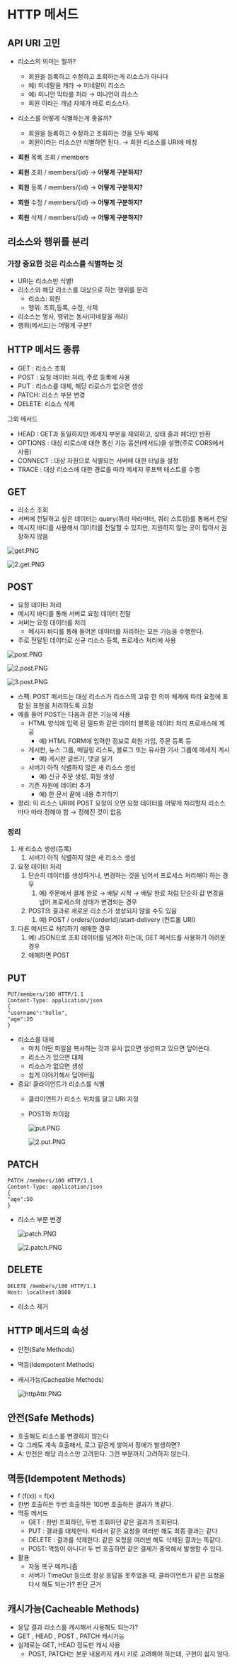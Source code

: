 # HTTP 메서드

## API URI 고민

- 리소스의 의미는 뭘까?
    - 회원을 등록하고 수정하고 조회하는게 리소스가 아니다
    - 예) 미네랄을 캐라 → 미네랄이 리소스
    - 예) 미니언 막타를 처라 → 미니언이 리소스
    - 회원 이라는 개념 자체가 바로 리소스다.
- 리소스를 어떻게 식별하는게 좋을까?
    - 회원을 등록하고 수정하고 조회하는 것을 모두 배제
    - 회원이라는 리소스만 식별하면 된다. → 회원 리소스를 URI에 매칭
    
- **회원** 목록 조회 / members
- **회원** 조회 / members/{id} → **어떻게 구분하지?**
- **회원** 등록 / members/{id} → **어떻게 구분하지?**
- **회원** 수정 / members/{id} → **어떻게 구분하지?**
- **회원** 삭제 / members/{id} → **어떻게 구분하지?**

## 리소스와 행위를 분리

### 가장 중요한 것은 리소스를 식별하는 것

- URI는 리소스만 식별!
- 리소스와 해당 리소스를 대상으로 하는 행위를 분리
    - 리소스: 회원
    - 행위: 조회,등록, 수정, 삭제
- 리소스는 명사, 행위는 동사(미네랄을 캐라)
- 행위(메서드)는 어떻게 구분?

## HTTP 메서드 종류

- GET : 리소스 조회
- POST : 요청 데이터 처리, 주로 등록에 사용
- PUT : 리소스를 대체, 해당 리로스가 없으면 생성
- PATCH: 리소스 부분 변경
- DELETE: 리소스 삭제

그외 메서드

- HEAD : GET과 동일하지만 메세지 부분을 제외하고, 상태 줄과 헤더만 반환
- OPTIONS : 대상 리로스에 대한 통신 기능 옵션(메서드)을 설명(주로 CORS에서 사용)
- CONNECT : 대상 자원으로 식별되는 서버에 대한 터널을 설정
- TRACE : 대상 리소스에 대한 경로를 따라 메세지 루프백 테스트를 수행

## GET

- 리소스 조회
- 서버에 전달하고 싶은 데이터는 query(쿼리 파라미터, 쿼리 스트링)를 통해서 전달
- 메시지 바디를 사용해서 데이터를 전달할 수 있지만, 지원하지 않는 곳이 많아서 권장하지 않음

![get.PNG](HTTP%20%E1%84%86%E1%85%A6%E1%84%89%E1%85%A5%E1%84%83%E1%85%B3%209d5222a4aa5f459591248a9bbab38287/get.png)

![2.get.PNG](HTTP%20%E1%84%86%E1%85%A6%E1%84%89%E1%85%A5%E1%84%83%E1%85%B3%209d5222a4aa5f459591248a9bbab38287/2.get.png)

## POST

- 요청 데이터 처리
- 메시지 바디를 통해 서버로 요청 데이터 전달
- 서버는 요청 데이터를 처리
    - 메시지 바디를 통해 들어온 데이터를 처리하는 모든 기능을 수행한다.
- 주로 전달된 데이터로 신규 리소스 등록, 프로세스 처리에 사용

![post.PNG](HTTP%20%E1%84%86%E1%85%A6%E1%84%89%E1%85%A5%E1%84%83%E1%85%B3%209d5222a4aa5f459591248a9bbab38287/post.png)

![2.post.PNG](HTTP%20%E1%84%86%E1%85%A6%E1%84%89%E1%85%A5%E1%84%83%E1%85%B3%209d5222a4aa5f459591248a9bbab38287/2.post.png)

![3.post.PNG](HTTP%20%E1%84%86%E1%85%A6%E1%84%89%E1%85%A5%E1%84%83%E1%85%B3%209d5222a4aa5f459591248a9bbab38287/3.post.png)

- 스펙: POST 메서드는 대상 리소스가 리소스의 고유 한 의미 체계에 따라 요청에 포함 된 표현을 처리하도록 요청
- 예를 들어 POST는 다음과 같은 기능에 사용
    - HTML 양식에 입력 된 필드와 같은 데이터 블록을 데이터 처리 프로세스에 제공
        - 예) HTML FORM에 입력한 정보로 회원 가입, 주문 등록 등
    - 게시판, 뉴스 그룹, 메일링 리스트, 블로그 또는 유사한 기사 그룹에 메세지 게시
        - 예) 게시판 글쓰기, 댓글 달기
    - 서버가 아직 식별하지 않은 새 리소스 생성
        - 예) 신규 주문 생성, 회원 생성
    - 기존 자원에 데이터 추가
        - 예) 한 문서 끝에 내용 추가하기
- 정리: 이 리소스 URI에 POST 요청이 오면 요청 데이터를 어떻게 처리할지 리소스마다 따라 정해야 함 → 정해진 것이 없음

### 정리

1. 새 리소스 생성(등록)
    1. 서버가 아직 식별하지 않은 새 리소스 생성
2. 요청 데이터 처리
    1. 단순히 데이터를 생성하거나, 변경하는 것을 넘어서 프로세스 처리해야 하는 경우
        1. 예) 주문에서 결제 완료 → 배달 시작 → 배달 완료 처럼 단순히 값 변경을 넘어 프로세스의 상태가 변경되는 경우
    2. POST의 결과로 새로운 리소스가 생성되지 않을 수도 있음
        1. 예) POST / orders/{orderId}/start-delivery (컨트롤 URI)
3. 다른 메서드로 처리하기 애매한 경우
    1. 예) JSON으로 조회 데이터를 넘겨야 하는데, GET 메서드를 사용하기 어려운 경우
    2. 애매하면 POST

## PUT

```markup
PUT/members/100 HTTP/1.1
Content-Type: application/json
{
"username":"hello",
"age":20
}
```

- 리소스를 대체
    - 마치 어떤 파일을 복사하는 것과 유사 없으면 생성되고 있으면 덮어쓴다.
    - 리소스가 있으면 대체
    - 리소스가 없으면 생성
    - 쉽게 이야기해서 덮어버림
- 중요! 클라이언트가 리소스를 식별
    - 클라이언트가 리소스 위치를 알고 URI 지정
    - POST와 차이점
        
        ![put.PNG](HTTP%20%E1%84%86%E1%85%A6%E1%84%89%E1%85%A5%E1%84%83%E1%85%B3%209d5222a4aa5f459591248a9bbab38287/put.png)
        
        ![2.put.PNG](HTTP%20%E1%84%86%E1%85%A6%E1%84%89%E1%85%A5%E1%84%83%E1%85%B3%209d5222a4aa5f459591248a9bbab38287/2.put.png)
        

## PATCH

```markup
PATCH /members/100 HTTP/1.1
Content-Type: application/json
{
"age":50
}
```

- 리소스 부분 변경
    
    ![patch.PNG](HTTP%20%E1%84%86%E1%85%A6%E1%84%89%E1%85%A5%E1%84%83%E1%85%B3%209d5222a4aa5f459591248a9bbab38287/patch.png)
    
    ![2.patch.PNG](HTTP%20%E1%84%86%E1%85%A6%E1%84%89%E1%85%A5%E1%84%83%E1%85%B3%209d5222a4aa5f459591248a9bbab38287/2.patch.png)
    

## DELETE

```markup
DELETE /members/100 HTTP/1.1
Host: localhost:8080
```

- 리소스 제거

## HTTP 메서드의 속성

- 안전(Safe Methods)
- 멱등(Idempotent Methods)
- 캐시가능(Cacheable Methods)
    
    ![httpAttr.PNG](HTTP%20%E1%84%86%E1%85%A6%E1%84%89%E1%85%A5%E1%84%83%E1%85%B3%209d5222a4aa5f459591248a9bbab38287/httpAttr.png)
    

## 안전(Safe Methods)

- 호출해도 리소스를 변경하지 않는다
- Q: 그래도 계속 호출해서, 로그 같은게 쌓여서 장애가 발생하면?
- A: 안전은 해당 리소스만 고려한다. 그런 부분까지 고려하지 않는다.

## 멱등(Idempotent Methods)

- f (f(x)) = f(x)
- 한번 호출하든 두번 호출하든 100번 호출하든 결과가 똑같다.
- 멱등 메서드
    - GET : 한번 조회하던, 두번 조회하던 같은 결과가 조회된다.
    - PUT : 결과를 대체한다. 따라서 같은 요청을 여러번 해도 최종 결과는 같다
    - DELETE : 결과를 삭제한다. 같은 요청을 여러번 해도 삭제된 결과는 똑같다.
    - POST:  멱등이 아니다! 두 번 호출하면 같은 결제가 중복해서 발생할 수 있다.
- 활용
    - 자동 복구 메커니즘
    - 서버가 TimeOut 등으로 정상 응답을 못주었을 때, 클라이언트가 같은 요청을 다시 해도 되는가? 판단 근거

## 캐시가능(Cacheable Methods)

- 응답 결과 리소스를 캐시해서 사용해도 되는가?
- GET , HEAD , POST , PATCH 캐시가능
- 실제로는 GET, HEAD 정도만 캐시 사용
    - POST, PATCH는 본문 내용까지 캐시 키로 고려해야 하는데, 구현이 쉽지 않다.